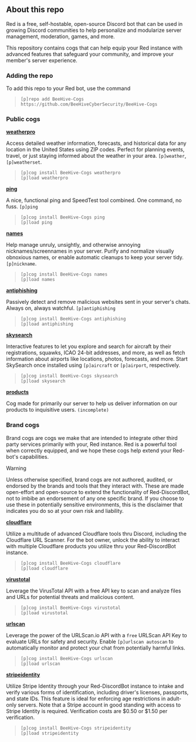 ## About this repo
Red is a free, self-hostable, open-source Discord bot that can be used in growing Discord communities to help personalize and modularize server management, moderation, games, and more. 

This repository contains cogs that can help equip your Red instance with advanced features that safeguard your community, and improve your member's server experience.

### Adding the repo
To add this repo to your Red bot, use the command

> ```
> [p]repo add BeeHive-Cogs https://github.com/BeeHiveCyberSecurity/BeeHive-Cogs
> ```


### Public cogs
**[weatherpro](https://github.com/BeeHiveCyberSecurity/BeeHive-Cogs/tree/main/weatherpro)**

Access detailed weather information, forecasts, and historical data for any location in the United States using ZIP codes. Perfect for planning events, travel, or just staying informed about the weather in your area. `[p]weather`, `[p]weatherset`.
> ```
> [p]cog install BeeHive-Cogs weatherpro
> [p]load weatherpro
> ```

**[ping](https://github.com/BeeHiveCyberSecurity/BeeHive-Cogs/tree/main/ping)**

A nice, functional ping and SpeedTest tool combined. One command, no fuss. `[p]ping`
> ```
> [p]cog install BeeHive-Cogs ping
> [p]load ping
> ```

**[names](https://github.com/BeeHiveCyberSecurity/BeeHive-Cogs/tree/main/names)**

Help manage unruly, unsightly, and otherwise annoying nicknames/screennames in your server. Purify and normalize visually obnoxious names, or enable automatic cleanups to keep your server tidy. `[p]nickname`.
> ```
> [p]cog install BeeHive-Cogs names
> [p]load names
> ```

**[antiphishing](https://github.com/BeeHiveCyberSecurity/BeeHive-Cogs/tree/main/antiphishing)**

Passively detect and remove malicious websites sent in your server's chats. Always on, always watchful. `[p]antiphishing`
> ```
> [p]cog install BeeHive-Cogs antiphishing
> [p]load antiphishing
> ```

**[skysearch](https://github.com/BeeHiveCyberSecurity/BeeHive-Cogs/tree/main/skysearch)**

Interactive features to let you explore and search for aircraft by their registrations, squawks, ICAO 24-bit addresses, and more, as well as fetch information about airports like locations, photos, forecasts, and more. Start SkySearch once installed using `[p]aircraft` or `[p]airport`, respectively.
> ```
> [p]cog install BeeHive-Cogs skysearch
> [p]load skysearch
> ```

**[products](https://github.com/BeeHiveCyberSecurity/BeeHive-Cogs/tree/main/products)**

Cog made for primarily our server to help us deliver information on our products to inquisitive users. `(incomplete)`

### Brand cogs
Brand cogs are cogs we make that are intended to integrate other third party services primarily with your, Red instance. Red is a powerful tool when correctly equipped, and we hope these cogs help extend your Red-bot's capabilities.

>[!WARNING]
>Unless otherwise specified, brand cogs are not authored, audited, or endorsed by the brands and tools that they interact with.
>These are made open-effort and open-source to extend the functionality of Red-DiscordBot, not to imbibe an endorsement of any one specific brand.
>If you choose to use these in potentially sensitive environments, this is the disclaimer that indicates you do so at your own risk and liability.

**[cloudflare](https://github.com/BeeHiveCyberSecurity/BeeHive-Cogs/tree/main/cloudflare)**

Utilize a multitude of advanced Cloudflare tools thru Discord, including the Cloudflare URL Scanner. For the bot owner, unlock the ability to interact with multiple Cloudflare products you utilize thru your Red-DiscordBot instance.
> ```
> [p]cog install BeeHive-Cogs cloudflare
> [p]load cloudflare
> ```

**[virustotal](https://github.com/BeeHiveCyberSecurity/BeeHive-Cogs/tree/main/virustotal)**

Leverage the VirusTotal API with a free API key to scan and analyze files and URLs for potential threats and malicious content.
> ```
> [p]cog install BeeHive-Cogs virustotal
> [p]load virustotal
> ```

**[urlscan](https://github.com/BeeHiveCyberSecurity/BeeHive-Cogs/tree/main/urlscan)**

Leverage the power of the URLScan.io API with a `free` URLScan API Key to evaluate URLs for safety and security. Enable `[p]urlscan autoscan` to automatically monitor and protect your chat from potentially harmful links.
> ```
> [p]cog install BeeHive-Cogs urlscan
> [p]load urlscan
> ```

**[stripeidentity](https://github.com/BeeHiveCyberSecurity/BeeHive-Cogs/tree/main/stripeidentity)**

Utilize Stripe Identity through your Red-DiscordBot instance to intake and verify various forms of identification, including driver's licenses, passports, and state IDs. This feature is ideal for enforcing age restrictions in adult-only servers. Note that a Stripe account in good standing with access to Stripe Identity is required. Verification costs are $0.50 or $1.50 per verification.
> ```
> [p]cog install BeeHive-Cogs stripeidentity
> [p]load stripeidentity
> ```




